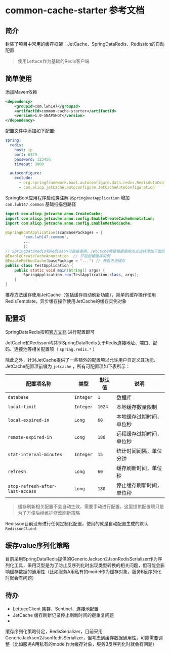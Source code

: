 # common-cache-starter 参考文档

## 简介

封装了项目中常用的缓存框架：JetCache、SpringDataRedis、Redission的自动配置

> 使用Lettuce作为基础的Redis客户端

## 简单使用

添加Maven依赖

```xml
<dependency>
    <groupId>com.lwh147</groupId>
    <artifactId>common-cache-starter</artifactId>
    <version>1.0-SNAPSHOT</version>
</dependency>
```

配置文件中添加如下配置:

```yml
spring:
  redis:
    host: ip
    port: 6379
    password: 123456
    timeout: 3000

  autoconfigure:
    exclude:
      - org.springframework.boot.autoconfigure.data.redis.RedisAutoConfiguration
      - com.alicp.jetcache.autoconfigure.JetCacheAutoConfiguration
```

SpringBoot应用程序启动类注解 `@SpringBootApplication` 增加 `com.lwh147.common` 基础扫描包路径

```java
import com.alicp.jetcache.anno.CreateCache;
import com.alicp.jetcache.anno.config.EnableCreateCacheAnnotation;
import com.alicp.jetcache.anno.config.EnableMethodCache;

@SpringBootApplication(scanBasePackages = {
        "com.lwh147.common",
        ...
        })
// SpringDataRedis和Redisson可直接使用，JetCache需要根据使用方式选择添加下面的注解
@EnableCreateCacheAnnotation  // 开启创建缓存实例
@EnableMethodCache(basePackage = "...") // 开启方法缓存
public class TestApplication {
    public static void main(String[] args) {
        SpringApplication.run(TestApplication.class, args);
    }
}
```

推荐方法缓存使用JetCache（包括缓存自动刷新功能），简单的缓存操作使用RedisTemplate，异步缓存操作使用JetCache的缓存实例对象

## 配置项

SpringDataRedis按照[官方文档](https://docs.spring.io/spring-boot/docs/current/reference/html/application-properties.html#application-properties.data)
进行配置即可

JetCache和Redisson均共享SpringDataRedis关于Redis连接地址、端口、密码、连接池等相关配置项（ `spring.redis.*` ）

除此之外，针对JetCache提供了一些额外的配置项以允许用户自定义其功能，JetCache配置项前缀为 `jetcache` ，所有可配置项如下表所示：

| 配置项名称 | 类型 | 默认值 | 说明 |
|-------|-------|-------|-------|
| `database` | `Integer` | `1` | 数据库 |
| `local-limit` | `Integer` | `1024` | 本地缓存数量限制 |
| `local-expired-in` | `Long` | `60` | 本地缓存过期时间，单位秒 |
| `remote-expired-in` | `Long` | `180` | 远程缓存过期时间，单位秒 |
| `stat-interval-minutes` | `Integer` | `15` | 统计时间间隔，单位分钟 |
| `refresh` | `Long` | `60` | 缓存刷新时间，单位秒 |
| `stop-refresh-after-last-access` | `Long` | `180` | 停止缓存刷新时间，单位秒 |

> 缓存刷新相关配置不会自动生效，需要手动进行配置，这里提供配置项只是为了方便后续维护修改刷新策略

Redisson目前没有进行任何定制化配置，使用的就是自动配置生成的默认 `RedissonClient`

## 缓存value序列化策略

目前采用SpringDataRedis提供的GenericJackson2JsonRedisSerializer作为序列化工具，采用泛型是为了防止反序列化时出现类型转换的相关问题，但可能会影响缓存数据的通用性（比如服务A用私有的model作为缓存对象，服务B反序列化时就会有问题）

## 待办

* LettuceClient 集群、Sentinel、连接池配置
* JetCache 缓存刷新记录停止刷新时间的键重复问题
*

缓存序列化策略待定，RedisSerializer，目前采用GenericJackson2JsonRedisSerializer，但考虑到缓存数据通用性，可能需要调整（比如服务A用私有的model作为缓存对象，服务B反序列化时就会有问题）